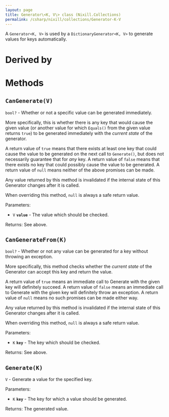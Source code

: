 ```yaml
---
layout: page
title: Generator\<K, V\> class (Nixill.Collections)
permalink: /csharp/nixill/collections/Generator-K-V
---
```


A `Generator<K, V>` is used by a `DictionaryGenerator<K, V>` to generate values for keys automatically.

# Derived by

# Methods

## `CanGenerate(V)`
`bool?` - Whether or not a specific value can be generated immediately.

More specifically, this is whether there is any key that would cause the given value (or another value for which `Equals()` from the given value returns `true`) to be generated immediately with the *current state* of the generator.

A return value of `true` means that there exists at least one key that could cause the value to be generated on the next call to `Generate()`, but does not necessarily guarantee that for *any* key. A return value of `false` means that there exists no key that could possibly cause the value to be generated. A return value of `null` means neither of the above promises can be made.

Any value returned by this method is invalidated if the internal state of this Generator changes after it is called.

When overriding this method, `null` is always a safe return value.

Parameters:
- `V` **`value`** - The value which should be checked.

Returns: See above.

## `CanGenerateFrom(K)`
`bool?` - Whether or not any value can be generated for a key without throwing an exception.

More specifically, this method checks whether the *current state* of the Generator can accept this key and return the value.

A return value of `true` means an immediate call to Generate with the given key will definitely succeed. A return value of `false` means an immediate call to Generate with the given key will definitely throw an exception. A return value of `null` means no such promises can be made either way.

Any value returned by this method is invalidated if the internal state of this Generator changes after it is called.

When overriding this method, `null` is always a safe return value.

Parameters:
- `K` **`key`** - The key which should be checked.

Returns: See above.

## `Generate(K)`
`V` - Generate a value for the specified key.

Parameters:
- `K` **`key`** - The key for which a value should be generated.

Returns: The generated value.